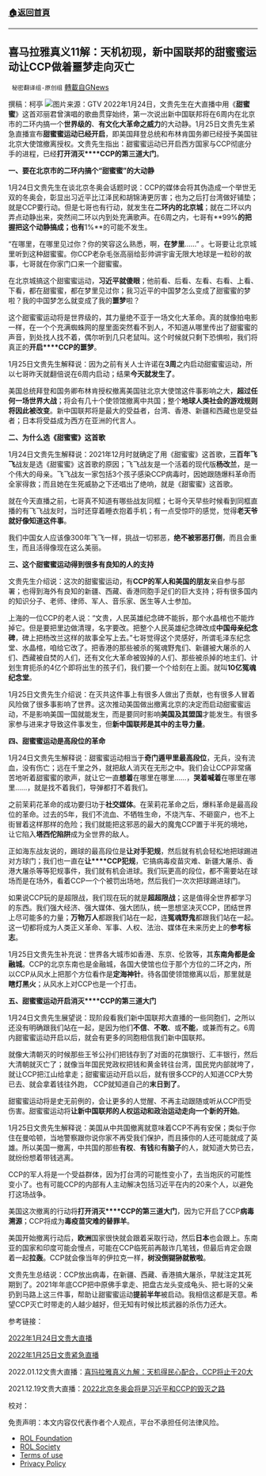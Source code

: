 ###  [:house:返回首頁](https://github.com/ourhimalayas/txt)
---


## 喜马拉雅真义11解：天机初现，新中国联邦的甜蜜蜜运动让CCP做着噩梦走向灭亡
` 秘密翻译组-原创组` [轉載自GNews](https://gnews.org/zh-hans/1911396/)

撰稿：柯亭
![](https://assets.gnews.org/wp-content/uploads/2022/01/Image-1-2-11.jpg)图片来源：GTV
2022年1月24日，文贵先生在大直播中用《**甜蜜蜜**》这首邓丽君曾演唱的歌曲贯穿始终，第一次说出新中国联邦将在6周内在北京市的二环内搞一个**世界级的**、**有文化大革命之威力**的大动静。1月25日文贵先生紧急直播宣布**甜蜜蜜运动已经开启**，即美国拜登总统和布林肯国务卿已经授予美国驻北京大使馆撤离授权。文贵先生指出：甜蜜蜜运动已开启西方国家与CCP彻底分手的进程，已经**打开消灭****CCP的第三道大门**。

**一、要在北京市的二环内搞个“甜蜜蜜”的大动静**

1月24日文贵先生在谈北京冬奥会话题时说：CCP的媒体会将其伪造成一个举世无双的冬奥会，彰显出习近平比江泽民和胡锦涛更厉害；也为之后打台湾做好铺垫；就是CCP要行动。但是七哥也有行动，就发生在**二环内的北京城**；就在二环以内弄点动静出来，突然间二环以内到处充满歌声。在6周之内，七哥有**99%**的把握把这个动静搞成；也有**1%**的可能不发生。

“在哪里，在哪里见过你？你的笑容这么熟悉，啊，**在梦里**……” 。七哥要让北京城里听到这种甜蜜蜜。你CCP老杂毛张高丽给彭帅讲宇宙无限大地球是一粒砂的故事，七哥就在你家门口来一个甜蜜蜜。

在北京城搞这个甜蜜蜜运动，**习近平就傻眼**；他前看、后看、左看、右看、上看、下看，都在甜蜜蜜，都在梦里见过你；我习近平的中国梦怎么变成了甜蜜蜜的梦啦？我的中国梦怎么就变成了我的**噩梦**啦？

这个甜蜜蜜运动将是世界级的，其力量绝不亚于一场文化大革命。真的就像拍电影一样，在一个个充满蜘蛛网的屋里面突然看不到人，不知道从哪里传出了甜蜜蜜的声音，到处找人找不着，偶尔听到几只老鼠叫。这个时候就只剩下恐惧啦，我们将真正的**开启****CCP的噩梦**。

1月25日文贵先生解释说：因为之前有关人士许诺在**3周**之内启动甜蜜蜜运动，所以七哥昨天就翻倍说在6周内启动；结果**今天就发生了**。

美国总统拜登和国务卿布林肯授权撤离美国驻北京大使馆这件事影响之大，**超过任何一场世界大战**；将会有几十个使领馆撤离中共国；整个**地球人类社会的游戏规则将因此被改变**。新中国联邦将是最大的受益者，台湾、香港、新疆和西藏也是受益者；日本将受益成为西方在亚洲的代言人。

**二、为什么选《甜蜜蜜》这首歌**

1月24日文贵先生解释说：2021年12月时就确定了用《甜蜜蜜》这首歌，**三百年飞飞**战友是选《甜蜜蜜》这首歌的原因；飞飞战友是一个活着的现代版**杨改兰**，是一个伟大的母亲。飞飞战友一家包括3个孩子感染CCP病毒时，因她跟随爆料革命而全家得救；而且她在生死威胁之下还唱出了绝响，就是《甜蜜蜜》这首歌。

就在今天直播之前，七哥真不知道有哪些战友同框；七哥今天早些时候看到同框直播的有飞飞战友时，当时还穿着睡衣抱着手机；有一点受惊吓的感觉，觉得**老天爷就好像知道这件事**。

我们中国女人应该像300年飞飞一样，挑战一切邪恶，**绝不被邪恶打倒**，而且会重生，而且活得像现在这么美丽。

**三、这个甜蜜蜜运动得到很多有良知的人的支持**

文贵先生介绍说：这次的甜蜜蜜运动，有**CCP的军人和美国的朋友**亲自参与部署；也得到海外有良知的新疆、西藏、香港同胞手足们的巨大支持；将有很多国内的知识分子、老师、律师、军人、音乐家、医生等人士参加。

上海的一位CCP的老人说：“文贵，人民英雄纪念碑不能拆，那个水晶棺也不能炸掉它。但是要把里边做清理，名字要改。把整个人民英雄纪念碑改成**中国母亲纪念碑**，碑上把杨改兰这样的故事全写上去。”七哥觉得这个灵感好，所谓毛泽东纪念堂、水晶棺，咱给它改了。把香港的那些被杀的冤魂野鬼们、新疆被大屠杀的人们、西藏被自焚的人们，还有文化大革命被毁掉的人们、那些被杀掉的地主们、计划生育扼杀的4亿个即将出生的孩子们，我们要一个个给刻在上面。就叫**10亿冤魂纪念堂**。

1月25日文贵先生介绍说：在灭共这件事上有很多人做出了贡献，也有很多人冒着风险做了很多事影响了世界。这次推动美国做出撤离北京的决定而启动甜蜜蜜运动，不是影响美国一国就能发生，而是要同时影响**美国及其盟国**才能发生。有很多家参与进来才导致这件事发生，但**新中国联邦是其中的主导力量**。

**四、甜蜜蜜运动是高段位的革命**

1月24日文贵先生解释说：甜蜜蜜运动相当于**奇门遁甲里最高段位**，无兵，没有流血，没有伤亡；远在千里之外，就把敌人消灭在无形之中。我们会让CCP非常痛苦地听着甜蜜蜜的歌声，就让它一直**想着**在哪里在哪里……，**哭着喊着**在哪里在哪里……，就是找不着我们，导弹都打不着我们。

之前茉莉花革命的成功要归功于**社交媒体**。在茉莉花革命之后，爆料革命是最高段位的革命。过去的5年，我们不流血、不牺牲生命，不烧汽车、不砸窗户，也不上街冒着这样那样的危险；我们就能把这邪恶的最大的魔鬼CCP置于半死的境地，让它陷入**塔西佗陷阱**成为全世界的敌人。

正如海东战友说的，踢球的最高段位是**让对手犯规**，然后就有机会轻松地把球踢进对方球门；我们也一直在**让****CCP犯规**，它搞病毒疫苗灾难、新疆大屠杀、香港大屠杀等等犯规事件，我们就有机会进球。我们玩更高的段位，都不需要站在球场而是在场外，看着CCP一个个被罚出场地，然后我们一次次把球踢进球门。

如果说CCP玩的是超限战，我们现在玩的就是**超超限战**；这是值得全世界都学习的东西。我们强大经济、强大媒体、强大团队，统一思想坚决灭CCP，团结世界上尽可能多的力量；**万物万人**都跟我们站在一起，连**冤魂野鬼**都跟我们站在一起。这一切都将成为人类正义革命、军事、人权、法治、媒体在未来历史上的**参考标志**。

1月25日文贵先生补充说：世界各大城市如香港、东京、伦敦等，其**东南角都是金融城**。CCP的北京东南也是金融城，各国大使馆也位于那个方位的二环之内，所以CCP从风水上把那个方位看作是**定海神针**。待各国使领馆撤离以后，那里就是**瞎灯黑火**；从风水上对CCP也是一个打击。

**五、甜蜜蜜运动开启消灭****CCP的第三道大门**

1月24日文贵先生展望说：现阶段看我们新中国联邦大直播的一些同胞们，之所以还没有明确跟我们站在一起，是因为他们**不信**、**不敢**、或**不能**，或兼而有之。6周内甜蜜蜜运动开启以后，就会有更多的同胞相信我们新中国联邦。

就像大清朝灭的时候那些王爷公孙们把钱存到了对面的花旗银行、汇丰银行，然后大清朝就灭亡了；就像当年国民党政权把钱和黄金转往台湾，国民党内部就垮了，就让CCP把江山给拿走；甜蜜蜜运动开启以后，就有很多CCP的人知道CCP大势已去、就会拿着钱往外跑， CCP就知道自己的**末日到了**。

甜蜜蜜运动将是史无前例的，会让更多的人觉醒、不再主动跟随或听从CCP而受伤害。甜蜜蜜运动将**让新中国联邦的人权运动和政治运动走向一个新的开始**。

1月25日文贵先生解释说：美国从中共国撤离就意味着CCP不再有安保；类似于你住在曼哈顿，当地警察跟你说你家不再受我们保护，而且揍你的人还可能就成了英雄。所以美国一撤离，中共国的那些**有权**、**有钱**和**有脑子**的人，就知道大势已去，就纷纷想着带钱逃离。

CCP的军人将是一个受益群体，因为打台湾的可能性变小了，去当炮灰的可能性变小了。也有可能CCP的内部有人主动解决包括习近平在内的20来个人，以避免打这场战争。

美国这次撤离的行动将**打开消灭****CCP的第三道大门**，因为它开启了CCP**病毒溯源**；CCP将成为**毒疫苗灾难的替罪羊**。

美国开始撤离行动后，**欧洲**国家很快就会跟着采取行动，然后**日本**也会跟上。东南亚的国家和印度可能会慢点，可能在CCP临死前再敲诈几笔钱，但最后肯定会跟着一起**拉轰**。CCP就会像当年的伊拉克一样，**树没倒猢狲就散啦**。

文贵先生总结说：CCP放出病毒，在新疆、西藏、香港搞大屠杀，早就注定其死期到了。2021年年底CCP把中原佛手拿走、把盘古龙头变成龟头、把七哥的父亲扔到马路上这三件事，帮助让甜蜜蜜运动**提前半年**被启动。我相信这都是天意。希望CCP灭亡时带走的人越少越好，但无知有时候比核武器的杀伤力还大。

参考链接：

[2022年1月24日文贵大直播](https://gtv.org/video/id=61eea3ca28a108147c61a4dc)

[2022年1月25日文贵紧急直播](https://gtv.org/video/id=61f00abe28a108147c625eb0)

2022.01.12文贵大直播：[喜玛拉雅真义九解：天机得民心配合，CCP将止于20大](https://gnews.org/zh-hans/1856807/)

2021.12.19文贵大直播：[2022北京冬奥会将是习近平和CCP的毁灭之路](https://gnews.org/zh-hans/1773059/)

校对：

 

免责声明：本文内容仅代表作者个人观点，平台不承担任何法律风险。

- [ROL Foundation](https://rolfoundation.org/)
- [ROL Society](https://rolsociety.org/)
- [Terms of use](https://gnews.org/terms-of-use-3/)
- [Privacy Policy](https://gnews.org/privacy-policy/)
